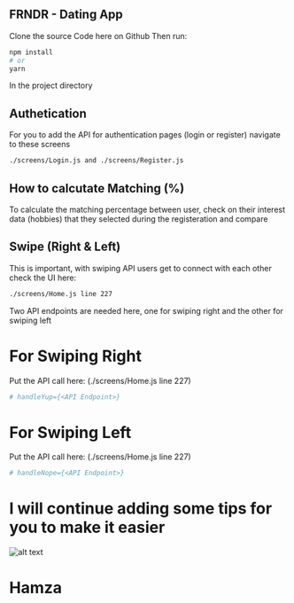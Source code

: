 ## FRNDR - Dating App

Clone the source Code here on Github
Then run:

```bash
npm install
# or
yarn 
```
In the project directory


## Authetication
For you to add the API for authentication pages (login or register) navigate to these screens
```bash
./screens/Login.js and ./screens/Register.js
```

## How to calcutate Matching (%)
To calculate the matching percentage between user, check on their interest data (hobbies) that they selected during the registeration and compare


## Swipe (Right & Left)
This is important, with swiping API users get to connect with each other
check the UI here:
```bash
./screens/Home.js line 227
```

Two API endpoints are needed here, one for swiping right and the other for swiping left


# For Swiping Right
Put the API call here: (./screens/Home.js line 227)
```bash
# handleYup={<API Endpoint>}
```


# For Swiping Left
Put the API call here: (./screens/Home.js line 227)
```bash
# handleNope={<API Endpoint>}
```

# I will continue adding some tips for you to make it easier


![alt text](https://github.com/hamzashadeez.png)
# Hamza